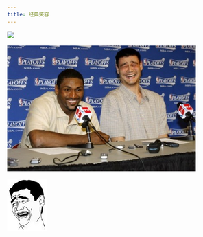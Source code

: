 ```yaml
---
title: 经典笑容
---
```


<p class="text-center">
    <img src="/images/dada/2014/yao_1.gif"/>
</p>
<p class="text-center">
    <img src="/images/dada/2014/yao_2.jpg"/>
</p>
<p class="text-center">
    <img src="/images/dada/2014/yao_3.jpg"/>
</p>
